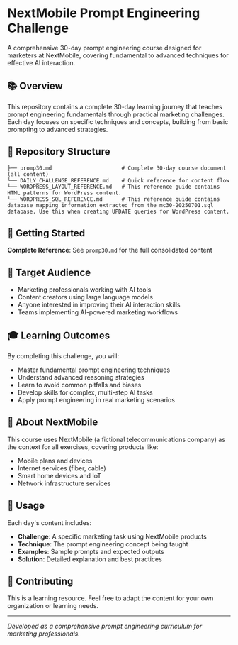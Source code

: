# NextMobile Prompt Engineering Challenge

A comprehensive 30-day prompt engineering course designed for marketers at NextMobile, covering fundamental to advanced techniques for effective AI interaction.

## 📚 Overview

This repository contains a complete 30-day learning journey that teaches prompt engineering fundamentals through practical marketing challenges. Each day focuses on specific techniques and concepts, building from basic prompting to advanced strategies.

## 📁 Repository Structure

```
├── promp30.md                      # Complete 30-day course document (all content)
└── DAILY_CHALLENGE_REFERENCE.md    # Quick reference for content flow
└── WORDPRESS_LAYOUT_REFERENCE.md   # This reference guide contains HTML patterns for WordPress content.
└── WORDPRESS_SQL_REFERENCE.md      # This reference guide contains database mapping information extracted from the mc30-20250701.sql database. Use this when creating UPDATE queries for WordPress content.
```

## 🚀 Getting Started

**Complete Reference**: See `promp30.md` for the full consolidated content

## 💼 Target Audience

- Marketing professionals working with AI tools
- Content creators using large language models
- Anyone interested in improving their AI interaction skills
- Teams implementing AI-powered marketing workflows

## 🎓 Learning Outcomes

By completing this challenge, you will:
- Master fundamental prompt engineering techniques
- Understand advanced reasoning strategies
- Learn to avoid common pitfalls and biases
- Develop skills for complex, multi-step AI tasks
- Apply prompt engineering in real marketing scenarios

## 🏢 About NextMobile

This course uses NextMobile (a fictional telecommunications company) as the context for all exercises, covering products like:
- Mobile plans and devices
- Internet services (fiber, cable)
- Smart home devices and IoT
- Network infrastructure services

## 📝 Usage

Each day's content includes:
- **Challenge**: A specific marketing task using NextMobile products
- **Technique**: The prompt engineering concept being taught
- **Examples**: Sample prompts and expected outputs
- **Solution**: Detailed explanation and best practices

## 🤝 Contributing

This is a learning resource. Feel free to adapt the content for your own organization or learning needs.

---

*Developed as a comprehensive prompt engineering curriculum for marketing professionals.* 